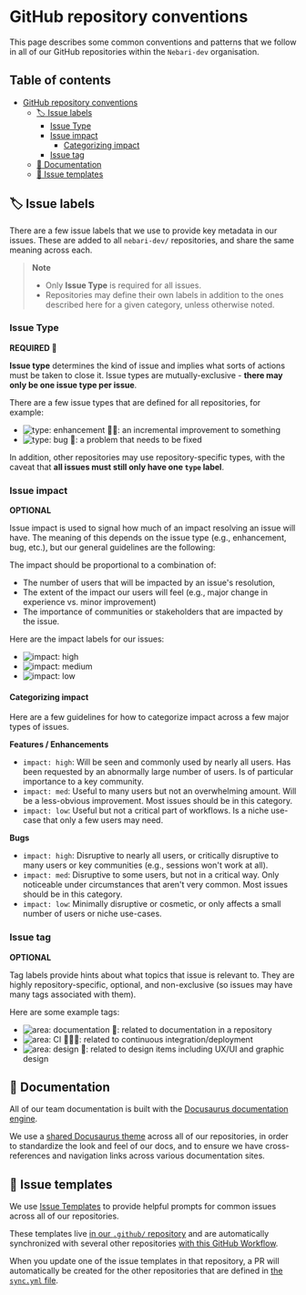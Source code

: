 # GitHub repository conventions

This page describes some common conventions and patterns that we follow in all of our GitHub repositories within the `Nebari-dev` organisation.

## Table of contents

- [GitHub repository conventions](#github-repository-conventions)
  - [:label: Issue labels](#label-issue-labels)
    - [Issue Type](#issue-type)
    - [Issue impact](#issue-impact)
      - [Categorizing impact](#categorizing-impact)
    - [Issue tag](#issue-tag)
  - [:book: Documentation](#book-documentation)
  - [:pencil: Issue templates](#pencil-issue-templates)

## :label: Issue labels

There are a few issue labels that we use to provide key metadata in our issues.
These are added to all `nebari-dev/` repositories, and share the same meaning across each.

> **Note**
>
> - Only **Issue Type** is required for all issues.
> - Repositories may define their own labels in addition to the ones described here for a given category, unless otherwise noted.

### Issue Type

**REQUIRED :pushpin:**

**Issue type** determines the kind of issue and implies what sorts of actions must be taken to close it.
Issue types are mutually-exclusive - **there may only be one issue type per issue**.

There are a few issue types that are defined for all repositories, for example:

- ![type: enhancement 💅🏼](https://img.shields.io/badge/-type:enhancement%20💅🏼-9D73D9.svg): an incremental improvement to something
- ![type: bug 🐛](https://img.shields.io/badge/-type:bug%20🐛-9D73D9.svg): a problem that needs to be fixed

In addition, other repositories may use repository-specific types, with the caveat that **all issues must still only have one `type` label**.

### Issue impact

**OPTIONAL**

Issue impact is used to signal how much of an impact resolving an issue will have.
The meaning of this depends on the issue type (e.g., enhancement, bug, etc.), but our general guidelines are the following:

The impact should be proportional to a combination of:

- The number of users that will be impacted by an issue's resolution,
- The extent of the impact our users will feel (e.g., major change in experience vs. minor improvement)
- The importance of communities or stakeholders that are impacted by the issue.

Here are the impact labels for our issues:

- ![impact: high](https://img.shields.io/badge/-impact:%20high-F2A29B.svg)
- ![impact: medium](https://img.shields.io/badge/-impact:%20medium-F2A29B.svg)
- ![impact: low](https://img.shields.io/badge/-impact:%20low-F2A29B.svg)

#### Categorizing impact

Here are a few guidelines for how to categorize impact across a few major types of issues.

**Features / Enhancements**

- `impact: high`: Will be seen and commonly used by nearly all users. Has been requested by an abnormally large number of users. Is of particular importance to a key community.
- `impact: med`: Useful to many users but not an overwhelming amount. Will be a less-obvious improvement. Most issues should be in this category.
- `impact: low`: Useful but not a critical part of workflows. Is a niche use-case that only a few users may need.

**Bugs**

- `impact: high`: Disruptive to nearly all users, or critically disruptive to many users or key communities (e.g., sessions won't work at all).
- `impact: med`: Disruptive to some users, but not in a critical way. Only noticeable under circumstances that aren't very common. Most issues should be in this category.
- `impact: low`: Minimally disruptive or cosmetic, or only affects a small number of users or niche use-cases.

### Issue tag

**OPTIONAL**

Tag labels provide hints about what topics that issue is relevant to.
They are highly repository-specific, optional, and non-exclusive (so issues may have many tags associated with them).

Here are some example tags:

- ![area: documentation 📖](https://img.shields.io/badge/-area:%20documentation%20📖-6FB7BF.svg): related to documentation in a repository
- ![area: CI 👷🏽‍♀️](https://img.shields.io/badge/-area:%20ci%20👷🏽‍♀️-6FB7BF.svg): related to continuous integration/deployment
- ![area: design 🎨](https://img.shields.io/badge/-area:%20design%20🎨-6FB7BF.svg): related to design items including UX/UI and graphic design

## :book: Documentation

All of our team documentation is built with the [Docusaurus documentation engine](https://docusaurus.io/).

<!-- TODO: update with theme when done -->

We use a [shared Docusaurus theme](***) across all of our repositories, in order to standardize the look and feel of our docs, and to ensure we have cross-references and navigation links across various documentation sites.

## :pencil: Issue templates

We use [Issue Templates][github-issue-templates] to provide helpful prompts for common issues across all of our repositories.

<!-- TODO: add workflow -->

These templates live [in our `.github/` repository][nebari-community-health] and are automatically synchronized with several other repositories [with this GitHub Workflow][issue-sync-workflow].

When you update one of the issue templates in that repository, a PR will automatically be created for the other repositories that are defined in [the `sync.yml` file][issue-sync-workflow].

<!-- links -->

[issue-sync-workflow]: ***
[nebari-community-health]: https://github.com/nebari-dev/.github
[github-issue-templates]: https://docs.github.com/en/communities/using-templates-to-encourage-useful-issues-and-pull-requests/configuring-issue-templates-for-your-repository

